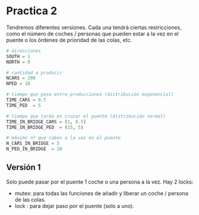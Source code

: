 # Practica 2

Tendremos diferentes versiones. Cada una tendrá ciertas restricciones, como el número de coches / personas que pueden estar a la vez en el puente o los órdenes de prioridad de las colas, etc. 

```python
# direcciones
SOUTH = 1
NORTH = 0

# cantidad a producir
NCARS = 100
NPED = 10

# tiempo que pasa entre producciones (distribución exponencial)
TIME_CARS = 0.5
TIME_PED  = 5

# tiempo que tarda en cruzar el puente (distribución normal)
TIME_IN_BRIDGE_CARS = (1, 0.5) 
TIME_IN_BRIDGE_PED  = (15, 5) 

# máximo nº que caben a la vez en el puente
N_CARS_IN_BRIDGE = 3
N_PED_IN_BRIDGE  = 20
```

## Versión 1

Solo puede pasar por el puente 1 coche o una persona a la vez. Hay 2 locks:

 - mutex: para todas las funciones de añadir y liberar un coche / persona de las colas.
 - lock : para dejar paso por el puente (solo a uno). 
